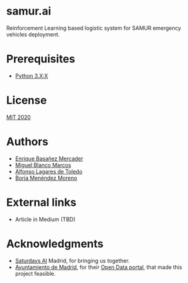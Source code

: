 # samur.ai
Reinforcement Learning based logistic system for SAMUR emergency vehicles deployment.

# Prerequisites
- [Python 3.X:X](https://www.python.org/downloads/)

# License
[MIT 2020](License)

# Authors
- [Enrique Basañez Mercader](https://www.linkedin.com/in/enriquebasanez/)
- [Miguel Blanco Marcos](https://www.linkedin.com/in/mblancom/)
- [Alfonso Lagares de Toledo](https://www.linkedin.com/in/alfonso-lagares-de-toledo-50757b195/)
- [Borja Menéndez Moreno](https://www.linkedin.com/in/borjamenendezmoreno)

# External links
- Article in Medium (TBD)

# Acknowledgments
- [Saturdays AI](https://www.saturdays.ai/) Madrid, for bringing us together. 
- [Ayuntamiento de Madrid](https://www.madrid.es/portal/site/munimadrid), for their [Open Data portal](https://datos.madrid.es/portal/site/egob/), that made this project feasible.

